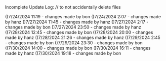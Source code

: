 Incomplete Update Log: 
// to not accidentally delete files

()7/24/2024 11:19 - changes made by bon
()7/24/2024 2:07 - changes made by hanz
()7/27/2024 11:45 - changes made by hanz
()7/27/2024 2:17 - changes made by bon
()7/27/2024 23:50 - changes made by hanz
()7/28/2024 12:45 - changes made by bon
()7/28/2024 20:00 - changes made by hanz
()7/28/2024 21:26 - changes made by hanz
()7/29/2024 2:45 - changes made by bon
()7/29/2024 23:30 - changes made by bon
()7/30/2024 14:00 - changes made by bon
()7/30/2024 16:11 - changes made by hanz
()7/30/2024 19:18 - changes made by bon
